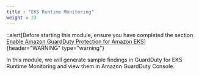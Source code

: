 ```yaml
---
title : "EKS Runtime Monitoring"
weight : 23
---
```


::alert[Before starting this module, ensure you have completed the section [Enable Amazon GuardDuty Protection for Amazon EKS](../enable-guardduty/)]{header="WARNING" type="warning"}

In this module, we will generate sample findings in GuardDuty for EKS Runtime Monitoring and view them in Amazon GuardDuty Console.

